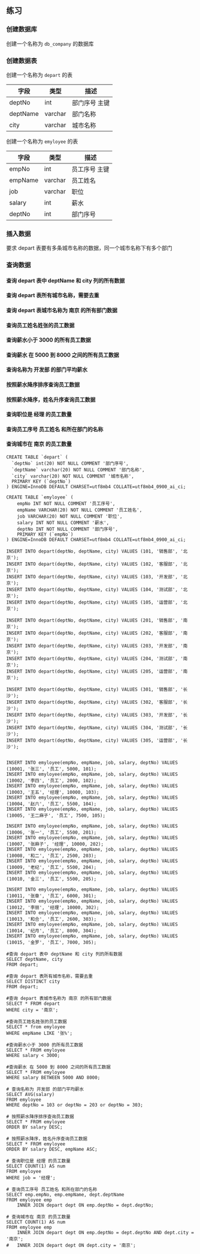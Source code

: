 ## 练习

### 创建数据库
创建一个名称为 `db_company` 的数据库

### 创建数据表
创建一个名称为 `depart` 的表

| 字段 | 类型 | 描述 |
| --- | --- | --- |
| deptNo | int | 部门序号 主键 |
| deptName | varchar | 部门名称 |
| city | varchar | 城市名称 |

创建一个名称为 `emyloyee` 的表

| 字段 | 类型 | 描述 |
| --- | --- | --- |
| empNo | int | 员工序号 主键 |
| empName | varchar | 员工姓名 |
| job | varchar | 职位 |
| salary | int | 薪水 |
| deptNo | int | 部门序号 |

### 插入数据
要求 depart 表要有多条城市名称的数据，同一个城市名称下有多个部门

### 查询数据

#### 查询 depart 表中 deptName 和 city 列的所有数据

#### 查询 depart 表所有城市名称，需要去重

#### 查询 depart 表城市名称为 南京 的所有部门数据

#### 查询员工姓名姓张的员工数据

#### 查询薪水小于 3000 的所有员工数据

#### 查询薪水 在 5000 到 8000 之间的所有员工数据

#### 查询名称为 开发部 的部门平均薪水

#### 按照薪水降序排序查询员工数据

#### 按照薪水降序，姓名升序查询员工数据

#### 查询职位是 经理 的员工数量

#### 查询员工序号 员工姓名 和所在部门的名称

#### 查询城市在 南京 的员工数量

```
CREATE TABLE `depart` (
  `deptNo` int(20) NOT NULL COMMENT '部门序号',
  `deptName` varchar(20) NOT NULL COMMENT '部门名称',
  `city` varchar(20) NOT NULL COMMENT '城市名称',
  PRIMARY KEY (`deptNo`)
) ENGINE=InnoDB DEFAULT CHARSET=utf8mb4 COLLATE=utf8mb4_0900_ai_ci;

CREATE TABLE `emyloyee` (
	empNo INT NOT NULL COMMENT '员工序号',
	empName VARCHAR(20) NOT NULL COMMENT '员工姓名',
	job VARCHAR(20) NOT NULL COMMENT '职位',
	salary INT NOT NULL COMMENT '薪水',
	deptNo INT NOT NULL COMMENT '部门序号',
	PRIMARY KEY (`empNo`)
) ENGINE=InnoDB DEFAULT CHARSET=utf8mb4 COLLATE=utf8mb4_0900_ai_ci;

INSERT INTO depart(deptNo, deptName, city) VALUES (101, '销售部', '北京');
INSERT INTO depart(deptNo, deptName, city) VALUES (102, '客服部', '北京');
INSERT INTO depart(deptNo, deptName, city) VALUES (103, '开发部', '北京');
INSERT INTO depart(deptNo, deptName, city) VALUES (104, '测试部', '北京');
INSERT INTO depart(deptNo, deptName, city) VALUES (105, '运营部', '北京');

INSERT INTO depart(deptNo, deptName, city) VALUES (201, '销售部', '南京');
INSERT INTO depart(deptNo, deptName, city) VALUES (202, '客服部', '南京');
INSERT INTO depart(deptNo, deptName, city) VALUES (203, '开发部', '南京');
INSERT INTO depart(deptNo, deptName, city) VALUES (204, '测试部', '南京');
INSERT INTO depart(deptNo, deptName, city) VALUES (205, '运营部', '南京');

INSERT INTO depart(deptNo, deptName, city) VALUES (301, '销售部', '长沙');
INSERT INTO depart(deptNo, deptName, city) VALUES (302, '客服部', '长沙');
INSERT INTO depart(deptNo, deptName, city) VALUES (303, '开发部', '长沙');
INSERT INTO depart(deptNo, deptName, city) VALUES (304, '测试部', '长沙');
INSERT INTO depart(deptNo, deptName, city) VALUES (305, '运营部', '长沙');


INSERT INTO emyloyee(empNo, empName, job, salary, deptNo) VALUES (10001, '张三', '员工', 5000, 101);
INSERT INTO emyloyee(empNo, empName, job, salary, deptNo) VALUES (10002, '李四', '员工', 2000, 102);
INSERT INTO emyloyee(empNo, empName, job, salary, deptNo) VALUES (10003, '王五', '经理', 10000, 103);
INSERT INTO emyloyee(empNo, empName, job, salary, deptNo) VALUES (10004, '赵六', '员工', 5500, 104);
INSERT INTO emyloyee(empNo, empName, job, salary, deptNo) VALUES (10005, '王二麻子', '员工', 7500, 105);

INSERT INTO emyloyee(empNo, empName, job, salary, deptNo) VALUES (10006, '张一', '员工', 5500, 201);
INSERT INTO emyloyee(empNo, empName, job, salary, deptNo) VALUES (10007, '张麻子', '经理', 10000, 202);
INSERT INTO emyloyee(empNo, empName, job, salary, deptNo) VALUES (10008, '和二', '员工', 2500, 203);
INSERT INTO emyloyee(empNo, empName, job, salary, deptNo) VALUES (10009, '老纪', '员工', 5500, 204);
INSERT INTO emyloyee(empNo, empName, job, salary, deptNo) VALUES (10010, '金三', '员工', 5500, 205);

INSERT INTO emyloyee(empNo, empName, job, salary, deptNo) VALUES (10011, '张章', '员工', 6000, 301);
INSERT INTO emyloyee(empNo, empName, job, salary, deptNo) VALUES (10012, '李丽', '经理', 10000, 302);
INSERT INTO emyloyee(empNo, empName, job, salary, deptNo) VALUES (10013, '和合', '员工', 2600, 303);
INSERT INTO emyloyee(empNo, empName, job, salary, deptNo) VALUES (10014, '纪月', '员工', 8000, 304);
INSERT INTO emyloyee(empNo, empName, job, salary, deptNo) VALUES (10015, '金罗', '员工', 7000, 305);

#查询 depart 表中 deptName 和 city 列的所有数据
SELECT deptName, city
FROM depart;

#查询 depart 表所有城市名称，需要去重
SELECT DISTINCT city
FROM depart;

#查询 depart 表城市名称为 南京 的所有部门数据
SELECT * FROM depart
WHERE city = '南京';

#查询员工姓名姓张的员工数据
SELECT * from emyloyee
WHERE empName LIKE '张%';

#查询薪水小于 3000 的所有员工数据
SELECT * FROM emyloyee
WHERE salary < 3000;

#查询薪水 在 5000 到 8000 之间的所有员工数据
SELECT * FROM emyloyee
WHERE salary BETWEEN 5000 AND 8000;

# 查询名称为 开发部 的部门平均薪水
SELECT AVG(salary)
FROM emyloyee
WHERE deptNo = 103 or deptNo = 203 or deptNo = 303;

# 按照薪水降序排序查询员工数据
SELECT * FROM emyloyee
ORDER BY salary DESC;

# 按照薪水降序，姓名升序查询员工数据
SELECT * FROM emyloyee
ORDER BY salary DESC, empName ASC;

# 查询职位是 经理 的员工数量
SELECT COUNT(1) AS num
FROM emyloyee
WHERE job = '经理';

# 查询员工序号 员工姓名 和所在部门的名称
SELECT emp.empNo, emp.empName, dept.deptName
FROM emyloyee emp
	INNER JOIN depart dept ON emp.deptNo = dept.deptNo;

# 查询城市在 南京 的员工数量
SELECT COUNT(1) AS num
FROM emyloyee emp
	INNER JOIN depart dept ON emp.deptNo = dept.deptNo AND dept.city = '南京';
#	INNER JOIN depart dept ON dept.city = '南京';



```

